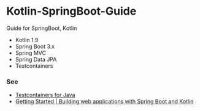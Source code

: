 # Kotlin-SpringBoot-Guide
Guide for SpringBoot, Kotlin

- Kotlin 1.9
- Spring Boot 3.x
- Spring MVC
- Spring Data JPA
- Testcontainers

### See
- [Testcontainers for Java](https://java.testcontainers.org/modules/databases/mysql/)
- [Getting Started | Building web applications with Spring Boot and Kotlin](https://spring.io/guides/tutorials/spring-boot-kotlin)